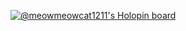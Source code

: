 [![@meowmeowcat1211's Holopin board](https://holopin.io/api/user/board?user=meowmeowcat1211)](https://holopin.io/@meowmeowcat1211)
